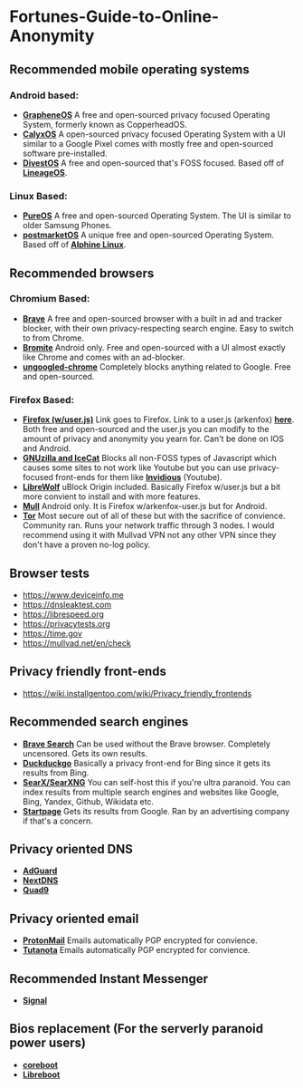 # Fortunes-Guide-to-Online-Anonymity
## Recommended mobile operating systems
### Android based: 
-   [**GrapheneOS**](https://grapheneos.org/) A free and open-sourced privacy focused Operating System, formerly known as CopperheadOS.
-   [**CalyxOS**](https://calyxos.org/) A open-sourced privacy focused Operating System with a UI similar to a Google Pixel comes with mostly free and open-sourced software pre-installed.
-   [**DivestOS**](https://divestos.org/) A free and open-sourced that's FOSS focused. Based off of [**LineageOS**](https://lineageos.org/).
### Linux Based:
-   [**PureOS**](https://www.pureos.net/) A free and open-sourced Operating System. The UI is similar to older Samsung Phones.
-   [**postmarketOS**](https://postmarketos.org/) A unique free and open-sourced Operating System. Based off of [**Alphine Linux**](https://www.alpinelinux.org/).
## Recommended browsers
### Chromium Based:
-   [**Brave**](https://brave.com/) A free and open-sourced browser with a built in ad and tracker blocker, with their own privacy-respecting search engine. Easy to switch to from Chrome.
-   [**Bromite**](https://www.bromite.org/) Android only. Free and open-sourced with a UI almost exactly like Chrome and comes with an ad-blocker.
-   [**ungoogled-chrome**](https://github.com/ungoogled-software/ungoogled-chromium) Completely blocks anything related to Google. Free and open-sourced.
### Firefox Based:
-   [**Firefox (w/user.js)**](https://www.mozilla.org/en-US/firefox/new/) Link goes to Firefox. Link to a user.js (arkenfox) [**here**](https://github.com/arkenfox/user.js/). Both free and open-sourced and the user.js you can modify to the amount of privacy and anonymity you yearn for. Can't be done on IOS and Android.
-   [**GNUzilla and IceCat**](https://www.gnu.org/software/gnuzilla/) Blocks all non-FOSS types of Javascript which causes some sites to not work like Youtube but you can use privacy-focused front-ends for them like [**Invidious**](https://invidious.io/) (Youtube).
-   [**LibreWolf**](https://librewolf.net/) uBlock Origin included. Basically Firefox w/user.js but a bit more convient to install and with more features.
-   [**Mull**](https://f-droid.org/packages/us.spotco.fennec_dos/) Android only. It is Firefox w/arkenfox-user.js but for Android.
-   [**Tor**](https://www.torproject.org/download/) Most secure out of all of these but with the sacrifice of convience. Community ran. Runs your network traffic through 3 nodes. I would recommend using it with Mullvad VPN not any other VPN since they don't have a proven no-log policy.
## Browser tests
-   https://www.deviceinfo.me
-   https://dnsleaktest.com
-   https://librespeed.org
-   https://privacytests.org
-   https://time.gov
-   https://mullvad.net/en/check
## Privacy friendly front-ends
-   https://wiki.installgentoo.com/wiki/Privacy_friendly_frontends
## Recommended search engines
-   [**Brave Search**](https://search.brave.com/) Can be used without the Brave browser. Completely uncensored. Gets its own results.
-   [**Duckduckgo**](https://duckduckgo.com) Basically a privacy front-end for Bing since it gets its results from Bing.
-   [**SearX/SearXNG**](https://searx.space/) You can self-host this if you're ultra paranoid. You can index results from multiple search engines and websites like Google, Bing, Yandex, Github, Wikidata etc.
-   [**Startpage**](https://www.startpage.com/) Gets its results from Google. Ran by an advertising company if that's a concern.
## Privacy oriented DNS
-   [**AdGuard**](https://adguard-dns.io/en/welcome.html)
-   [**NextDNS**](https://nextdns.io)
-   [**Quad9**](https://www.quad9.net/)
## Privacy oriented email
-   [**ProtonMail**](https://proton.me/mail) Emails automatically PGP encrypted for convience.
-   [**Tutanota**](https://tutanota.com/) Emails automatically PGP encrypted for convience.
## Recommended Instant Messenger
-   [**Signal**](https://www.signal.org/)
## Bios replacement (For the serverly paranoid power users)
-   [**coreboot**](https://coreboot.org)
-   [**Libreboot**](https://libreboot.org)
